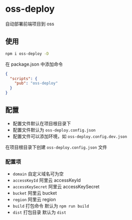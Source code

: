 # oss-deploy

自动部署前端项目到 oss

## 使用

```bash
npm i oss-deploy -D
```

在 package.json 中添加命令

```json
{
  "scripts": {
    "pub": "oss-deploy"
  }
}
```

## 配置

- 配置文件默认在项目根目录下
- 配置文件默认为 `oss-deploy.config.json`
- 配置文件可以添加环境，如 `oss-deploy.config.dev.json`

在项目根目录下创建 `oss-deploy.config.json` 文件

### 配置项

- `domain` 自定义域名可为空
- `accessKeyId` 阿里云 accessKeyId
- `accessKeySecret` 阿里云 accessKeySecret
- `bucket` 阿里云 bucket
- `region` 阿里云 region
- `build` 打包命令 默认为 `npm run build`
- `dist` 打包目录 默认为 `dist`
